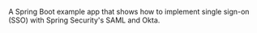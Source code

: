 A Spring Boot example app that shows how to implement single sign-on (SSO) with Spring Security's SAML and Okta.